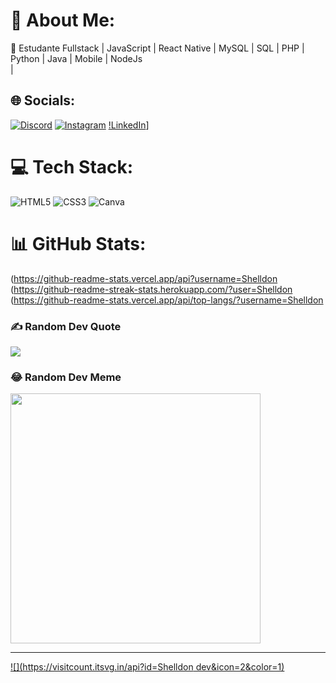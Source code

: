 # 💫 About Me:
🔭 Estudante Fullstack | JavaScript | React Native | MySQL | SQL | PHP | Python | Java | Mobile | NodeJs<br>|


## 🌐 Socials:
[![Discord](https://img.shields.io/badge/Discord-%237289DA.svg?logo=discord&logoColor=white)](https://discord.gg/https://discord.gg/drozziinho) [![Instagram](https://img.shields.io/badge/Instagram-%23E4405F.svg?logo=Instagram&logoColor=white)](https://instagram.com/https://www.instagram.com/shelldon.r/) [!LinkedIn](https://img.shields.io/badge/LinkedIn-%230077B5.svg?logo=linkedin&logoColor=white)]

# 💻 Tech Stack:
![HTML5](https://img.shields.io/badge/html5-%23E34F26.svg?style=for-the-badge&logo=html5&logoColor=white) ![CSS3](https://img.shields.io/badge/css3-%231572B6.svg?style=for-the-badge&logo=css3&logoColor=white) ![Canva](https://img.shields.io/badge/Canva-%2300C4CC.svg?style=for-the-badge&logo=Canva&logoColor=white)
# 📊 GitHub Stats:
(https://github-readme-stats.vercel.app/api?username=Shelldon 
(https://github-readme-streak-stats.herokuapp.com/?user=Shelldon 
(https://github-readme-stats.vercel.app/api/top-langs/?username=Shelldon 

### ✍️ Random Dev Quote
![](https://quotes-github-readme.vercel.app/api?type=horizontal&theme=radical)

### 😂 Random Dev Meme
<img src='https://randommeme-five.vercel.app/' style="height: 400px;"/>

---
[![](https://visitcount.itsvg.in/api?id=Shelldon dev&icon=2&color=1)](https://visitcount.itsvg.in)

<!-- Proudly created with GPRM ( https://gprm.itsvg.in ) -->
